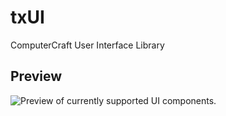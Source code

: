 txUI
====

ComputerCraft User Interface Library

Preview
----
![](http://i.imgur.com/QCpQ9ae.png "Preview of currently supported UI components.")
